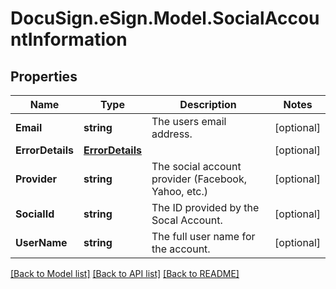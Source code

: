# DocuSign.eSign.Model.SocialAccountInformation
## Properties

Name | Type | Description | Notes
------------ | ------------- | ------------- | -------------
**Email** | **string** | The users email address. | [optional] 
**ErrorDetails** | [**ErrorDetails**](ErrorDetails.md) |  | [optional] 
**Provider** | **string** | The social account provider (Facebook, Yahoo, etc.) | [optional] 
**SocialId** | **string** | The ID provided by the Socal Account. | [optional] 
**UserName** | **string** | The full user name for the account. | [optional] 

[[Back to Model list]](../README.md#documentation-for-models) [[Back to API list]](../README.md#documentation-for-api-endpoints) [[Back to README]](../README.md)

